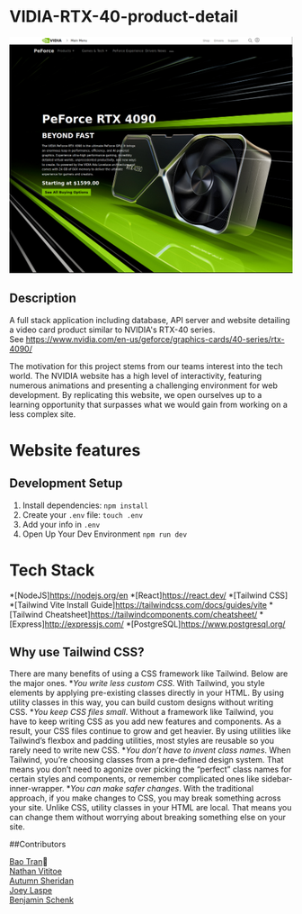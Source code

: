 # VIDIA-RTX-40-product-detail #
![splash-image](https://github.com/NVIDIA-Clone/VIDIA-RTX-40-product-detail/blob/6cef3c25efa03cbcccf2f5b2aaf722e11b1528c1/vite-project/public/images/VIDIA_splash.png)


## Description ##

A full stack application including database, API server and website detailing a video card product similar to NVIDIA's RTX-40 series.<br/>
See https://www.nvidia.com/en-us/geforce/graphics-cards/40-series/rtx-4090/<br/>

The motivation for this project stems from our teams interest into the tech world. The NVIDIA website has a high level of interactivity, featuring numerous animations and presenting a challenging environment for web development. By replicating this website, we open ourselves up to a learning opportunity that surpasses what we would gain from working on a less complex site.

# Website features #

##


## Development Setup ##

1. Install dependencies: `npm install`
2. Create your `.env` file: `touch .env`
3. Add your info in `.env`
4. Open Up Your Dev Environment `npm run dev`

# Tech Stack #
*[NodeJS]<https://nodejs.org/en>
*[React]<https://react.dev/>
*[Tailwind CSS]
    *[Tailwind Vite Install Guide]<https://tailwindcss.com/docs/guides/vite>
    *[Tailwind Cheatsheet]<https://tailwindcomponents.com/cheatsheet/>
*[Express]<http://expressjs.com/>
*[PostgreSQL]<https://www.postgresql.org/>

## Why use Tailwind CSS? ##
There are many benefits of using a CSS framework like Tailwind. Below are the major ones.
*_You write less custom CSS_. With Tailwind, you style elements by applying pre-existing classes directly in your HTML. By using utility classes in this way, you can build custom designs without writing CSS.
*_You keep CSS files small_. Without a framework like Tailwind, you have to keep writing CSS as you add new features and components. As a result, your CSS files continue to grow and get heavier. By using utilities like Tailwind’s flexbox and padding utilities, most styles are reusable so you rarely need to write new CSS.
*_You don’t have to invent class names_. When Tailwind, you’re choosing classes from a pre-defined design system. That means you don’t need to agonize over picking the “perfect” class names for certain styles and components, or remember complicated ones like sidebar-inner-wrapper.
*_You can make safer changes_. With the traditional approach, if you make changes to CSS, you may break something across your site. Unlike CSS, utility classes in your HTML are local. That means you can change them without worrying about breaking something else on your site.

##Contributors

[Bao Tran](https://www.linkedin.com/in/baottran21/):space_invader:<br/>
[Nathan Vititoe](https://www.linkedin.com/in/nathanvititoe/)<br/>
[Autumn Sheridan](https://www.linkedin.com/in/autumn-r-sheridan/)<br/>
[Joey Laspe](https://www.linkedin.com/in/joe-laspe/)<br/>
[Benjamin Schenk](https://www.linkedin.com/in/benjamin-k-schenk/)
